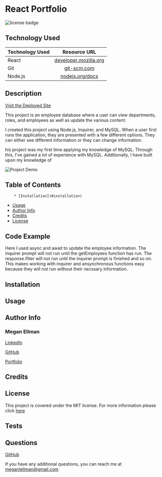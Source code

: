 # React Portfolio
![license badge](https://img.shields.io/static/v1?label=license&message=MIT&color=blue)

## Technology Used 

| Technology Used         | Resource URL           | 
| ------------- |:-------------:| 
| React   | [developer.mozilla.org](https://developer.mozilla.org/en-US/docs/Web/HTML) |      |   
| Git | [git-scm.com](https://git-scm.com/)     |    
| Node.js | [nodejs.org/docs](https://nodejs.org/docs/latest-v16.x/api/) |
    
## Description

[Visit the Deployed Site](https://megellman.github.io/employee-tracker/)
    
This project is an employee database where a user can view departments, roles, and employees as well as update the various content. 

I created this project using Node.js, Inquirer, and MySQL. When a user first runs the application, they are presented with a few different options. They can either see different information or they can change information. 

his project was my first time applying my knowledge of MySQL. Through this, I've gained a lot of experience with MySQL. Additionally, I have built upon my knowledge of

![Project Demo]( https://watch.screencastify.com/v/AxtvWVHLFjhYMW1czkQV)

  ## Table of Contents

        * [Installation](#installation)
* [Usage](#usage)
* [Author Info](#author-info)
* [Credits](#credits)
* [License](#license)

## Code Example





Here I used async and await to update the employee information. The inquirer prompt will not run until the getEmployees function has run.  The response.filter will not run until the inquirer prompt is finished and so on. This makes working with inquirer and ansynchronous functions easy because they will not run without their necssary information.

## Installation
    

    
## Usage
  


## Author Info

### Megan Ellman

[LinkedIn](https://www.linkedin.com/in/megan-ellman/)

[GitHub](https://github.com/megellman)

[Portfolio](https://megellman.github.io/portfolio/)
    
## Credits
    

    



    
## License
  
  This project is covered under the MIT license. For more information please click [here](https://choosealicense.com/)





## Tests



## Questions

[GitHub](github.com/megellman)

If you have any additional questions, you can reach me at meganlellman@gmail.com
